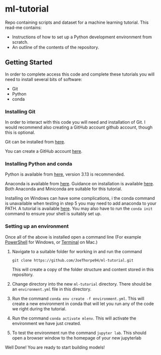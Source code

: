 # ml-tutorial
Repo containing scripts and dataset for a machine learning tutorial. This read-me contains:
+ Instructions of how to set up a Python development environment from scratch.
+ An outline of the contents of the repository.

## Getting Started
In order to complete access this code and complete these tutorials you will need to install several bits of software:
+ Git
+ Python
+ conda

### Installing Git
In order to interact with this code you will need and installation of Git. I would recommend also creating a GitHub account github account, though this is optional.

Git can be installed from [here](https://git-scm.com/downloads).

You can create a GitHub account [here](https://github.com/signup).

### Installing Python and conda
Python is available from [here](https://www.python.org/downloads/), version 3.13 is recommended.

Anaconda is available from [here](https://www.anaconda.com/download/). Guidance on installation is available [here](https://docs.conda.io/projects/conda/en/latest/user-guide/install/index.html). Both Anaconda and Miniconda are suitable for this tutorial.

Installing on Windows can have some complications, i the conda command is unavailable when testing in step 5 you may need to add anaconda to your PATH. A tutorial is available [here](https://www.datacamp.com/tutorial/installing-anaconda-windows). You may also have to run the ```conda init``` command to ensure your shell is suitably set up.

### Setting up an environment
Once all of the above is installed open a command line (For example [PowerShell](https://docs.conda.io/projects/conda/en/latest/user-guide/tasks/manage-environments.html#creating-an-environment-from-an-environment-yml-file) for Windows, or  [Terminal](https://support.apple.com/en-gb/guide/terminal/apdb66b5242-0d18-49fc-9c47-a2498b7c91d5/mac) on Mac.)

1. Navigate to a suitable folder for working in and run the command  

   ```git clone https://github.com/JoeThorpe94/ml-tutorial.git```  

    This will create a copy of the folder structure and content stored in this repository.  

2. Change directory into the new ```ml-tutorial``` directory. There should be an ```environment.yml``` file in this directory.

3. Run the command ```conda env create -f environment.yml```. This will create a new environment in conda that will let you run any of the code we right during the tutorial.

4. Run the command ```conda activate mlenv```. This will activate the environment we have just created.

5. To test the environment run the command ```jupyter lab```. This should open a browser window to the homepage of your new jupyterlab

Well Done! You are ready to start building models!
